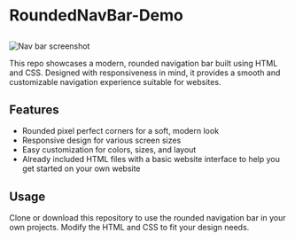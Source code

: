# RoundedNavBar-Demo

##
![Nav bar screenshot](https://github.com/user-attachments/assets/a42e865e-c514-436c-b92f-96ccbe78ef7a)

This repo showcases a modern, rounded navigation bar built using HTML and CSS. Designed with responsiveness in mind, it provides a smooth and customizable navigation experience suitable for websites.

## Features
- Rounded pixel perfect corners for a soft, modern look
- Responsive design for various screen sizes
- Easy customization for colors, sizes, and layout
- Already included HTML files with a basic website interface to help you get started on your own website

## Usage
Clone or download this repository to use the rounded navigation bar in your own projects. Modify the HTML and CSS to fit your design needs.
